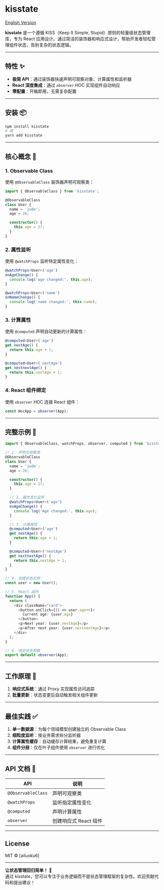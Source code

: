 # kisstate

[English Version](./README_EN.md)

**kisstate** 是一个遵循 KISS（Keep It Simple, Stupid）原则的轻量级状态管理库，专为 React 应用设计。通过简洁的装饰器和响应式设计，帮助开发者轻松管理组件状态，告别复杂的状态逻辑。

---

## 特性 ✨

- **极简 API**：通过装饰器快速声明可观察对象、计算属性和监听器
- **React 深度集成**：通过 `observer` HOC 实现组件自动响应
- **零配置**：开箱即用，无需复杂配置

---

## 安装 📦

```bash
npm install kisstate
# 或
yarn add kisstate
```

---

## 核心概念 🧠

### 1. Observable Class

使用 `@ObservableClass` 装饰器声明可观察类：

```typescript
import { ObservableClass } from 'kisstate';

@ObservableClass
class User {
  name = 'jude';
  age = 26;

  constructor() {
    this.age = 17;
  }
}
```

### 2. 属性监听

使用 `@watchProps` 监听特定属性变化：

```typescript
@watchProps<User>('age')
onAgeChange() {
  console.log('age changed:', this.age);
}

@watchProps<User>('name')
onNameChange() {
  console.log('name changed:', this.name);
}
```

### 3. 计算属性

使用 `@computed` 声明自动更新的计算属性：

```typescript
@computed<User>('age')
get nextAge() {
  return this.age + 1;
}

@computed<User>('nextAge')
get nextnextAge() {
  return this.nextAge + 1;
}
```

### 4. React 组件绑定

使用 `observer` HOC 连接 React 组件：

```typescript
const HocApp = observer(App);
```

---

## 完整示例 🚀

```typescript
import { ObservableClass, watchProps, observer, computed } from 'kisstate';

// 1. 声明可观察类
@ObservableClass
class User {
  name = 'jude';
  age = 26;

  constructor() {
    this.age = 17;
  }

  // 2. 属性变化监听
  @watchProps<User>('age')
  onAgeChange() {
    console.log('Age changed:', this.age);
  }

  // 3. 计算属性
  @computed<User>('age')
  get nextAge() {
    return this.age + 1;
  }

  @computed<User>('nextAge')
  get nextnextAge() {
    return this.nextAge + 1;
  }
}

// 4. 创建状态实例
const user = new User();

// 5. React 组件
function App() {
  return (
    <div className="card">
      <button onClick={() => user.age++}>
        Current age: {user.age}
      </button>
      <p>Next year: {user.nextAge}</p>
      <p>After next year: {user.nextnextAge}</p>
    </div>
  );
}

// 6. 绑定状态观察
export default observer(App);
```

---

## 工作原理 🔧

1. **响应式系统**：通过 Proxy 实现属性访问追踪
2. **批量更新**：状态变更后自动触发相关组件更新

---

## 最佳实践 ✅

1. **单一数据源**：为每个领域模型创建独立的 Observable Class
2. **细粒度监听**：按业务需求拆分监听器
3. **计算属性缓存**：自动缓存计算结果，避免重复计算
4. **组件分层**：仅在叶子组件使用 `observer` 进行优化

---

## API 文档 📖

| API                | 说明                  |
| ------------------ | --------------------- |
| `@ObservableClass` | 声明可观察类          |
| `@watchProps`      | 监听指定属性变化      |
| `@computed`        | 声明计算属性          |
| `observer`         | 创建响应式 React 组件 |

---

## License

MIT © [ailuoku6]

---

**让状态管理回归简单！** 🎉  
通过 kisstate，您可以专注于业务逻辑而不是状态管理框架的复杂性。欢迎贡献代码和提出建议！
